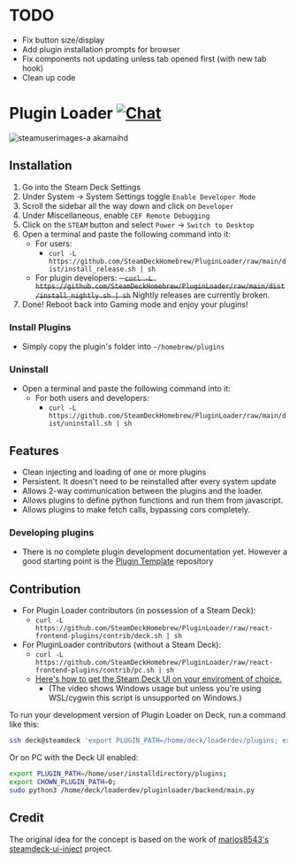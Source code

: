 # TODO
- Fix button size/display
- Add plugin installation prompts for browser
- Fix components not updating unless tab opened first (with new tab hook)
- Clean up code

# Plugin Loader [![Chat](https://img.shields.io/badge/chat-on%20discord-7289da.svg)](https://discord.gg/ZU74G2NJzk)

![steamuserimages-a akamaihd](https://user-images.githubusercontent.com/10835354/161068262-ca723dc5-6795-417a-80f6-d8c1f9d03e93.jpg)

## Installation
1. Go into the Steam Deck Settings
2. Under System -> System Settings toggle `Enable Developer Mode`
3. Scroll the sidebar all the way down and click on `Developer`
4. Under Miscellaneous, enable `CEF Remote Debugging`
5. Click on the `STEAM` button and select `Power` -> `Switch to Desktop`
6. Open a terminal and paste the following command into it: 
    - For users:
        - `curl -L https://github.com/SteamDeckHomebrew/PluginLoader/raw/main/dist/install_release.sh | sh`
    - For plugin developers:
        ~~- `curl -L https://github.com/SteamDeckHomebrew/PluginLoader/raw/main/dist/install_nightly.sh | sh`~~
        Nightly releases are currently broken.
7. Done! Reboot back into Gaming mode and enjoy your plugins!

### Install Plugins
- Simply copy the plugin's folder into `~/homebrew/plugins`

### Uninstall
- Open a terminal and paste the following command into it:
    - For both users and developers:
        - `curl -L https://github.com/SteamDeckHomebrew/PluginLoader/raw/main/dist/uninstall.sh | sh`

## Features
- Clean injecting and loading of one or more plugins
- Persistent. It doesn't need to be reinstalled after every system update 
- Allows 2-way communication between the plugins and the loader.
- Allows plugins to define python functions and run them from javascript.
- Allows plugins to make fetch calls, bypassing cors completely.

### Developing plugins
- There is no complete plugin development documentation yet. However a good starting point is the [Plugin Template](https://github.com/SteamDeckHomebrew/Plugin-Template) repository


## Contribution
- For Plugin Loader contributors (in possession of a Steam Deck):
    - `curl -L https://github.com/SteamDeckHomebrew/PluginLoader/raw/react-frontend-plugins/contrib/deck.sh | sh`
- For PluginLoader contributors (without a Steam Deck):
  - `curl -L https://github.com/SteamDeckHomebrew/PluginLoader/raw/react-frontend-plugins/contrib/pc.sh | sh`
  - [Here's how to get the Steam Deck UI on your enviroment of choice.](https://youtu.be/1IAbZte8e7E?t=112)
    - (The video shows Windows usage but unless you're using WSL/cygwin this script is unsupported on Windows.)

To run your development version of Plugin Loader on Deck, run a command like this:
```bash
ssh deck@steamdeck 'export PLUGIN_PATH=/home/deck/loaderdev/plugins; export CHOWN_PLUGIN_PATH=0; echo 'password' | sudo -SE python3 /home/deck/loaderdev/pluginloader/backend/main.py'
```
Or on PC with the Deck UI enabled:
```bash
export PLUGIN_PATH=/home/user/installdirectory/plugins; 
export CHOWN_PLUGIN_PATH=0;
sudo python3 /home/deck/loaderdev/pluginloader/backend/main.py
```
## Credit

The original idea for the concept is based on the work of [marios8543's steamdeck-ui-inject](https://github.com/marios8543/steamdeck-ui-inject) project.
